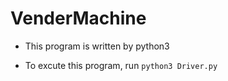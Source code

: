 # VenderMachine

- This program is written by python3

- To excute this program, run `python3 Driver.py`
